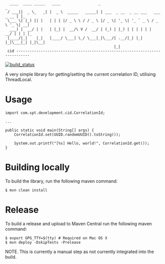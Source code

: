 ````
  ____  ____ _____   ____                 _                                  _   
 / ___||  _ \_   _| |  _ \  _____   _____| | ___  _ __  _ __ ___   ___ _ __ | |_ 
 \___ \| |_) || |   | | | |/ _ \ \ / / _ \ |/ _ \| '_ \| '_ ` _ \ / _ \ '_ \| __|
  ___) |  __/ | |   | |_| |  __/\ V /  __/ | (_) | |_) | | | | | |  __/ | | | |_ 
 |____/|_|    |_|   |____/ \___| \_/ \___|_|\___/| .__/|_| |_| |_|\___|_| |_|\__|
                                                 |_|                                           
 cid ----------------------------------------------------------------------------
````

[![build_status](https://travis-ci.com/spt-development/spt-development-cid.svg?branch=main)](https://travis-ci.com/spt-development/spt-development-cid)

A very simple library for getting/setting the current correlation ID, utilising ThreadLocal.

Usage
=====

    import com.spt.development.cid.CorrelationId;
    
    ...
    
    public static void main(String[] args) {
        CorrelationId.set(UUID.randomUUID().toString());

        System.out.printf("[%s] Hello, world!", CorrelationId.get());
    }

Building locally
================

To build the library, run the following maven command:

    $ mvn clean install

Release
=======

To build a release and upload to Maven Central run the following maven command:

    $ export GPG_TTY=$(tty) # Required on Mac OS X
    $ mvn deploy -DskipTests -Prelease

NOTE. This is currently a manual step as not currently integrated into the build.